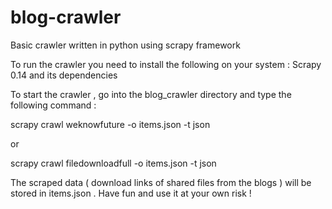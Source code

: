blog-crawler
============

Basic crawler written in python using scrapy framework

To run the crawler you need to install the following on your system :
Scrapy 0.14 and its dependencies

To start the crawler , go into the blog_crawler directory and type the following command :

scrapy crawl weknowfuture -o items.json -t json

or

scrapy crawl filedownloadfull -o items.json -t json

The scraped data ( download links of shared files from the blogs ) will be stored in items.json .
Have fun and use it at your own risk !


